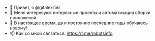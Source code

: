 - 👋 Привет, я @gitalex156
- 👀 Меня интересуют интересные проекты и автоматизация сборки приложений.
- 🌱 В настоящее время, да и постоянно последние годы обучаюсь новому!
- 📫 Как со мной связаться: https://t.me/robotsinfo


<!---
gitalex156/gitalex156 is a ✨ special ✨ repository because its `README.md` (this file) appears on your GitHub profile.
You can click the Preview link to take a look at your changes.
--->

